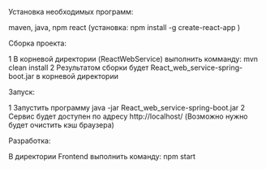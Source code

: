 Установка необходимых программ:

maven, java, 
npm
react (установка: npm install -g create-react-app ) 


Сборка проекта:

1 В корневой директории (ReactWebService) выполнить комманду: mvn clean install
2 Результатом сборки будет React_web_service-spring-boot.jar в корневой директории


Запуск:

1 Запустить программу  java -jar React_web_service-spring-boot.jar
2 Сервис будет доступен по адресу http://localhost/  (Возможно нужно будет очистить кэш браузера)



Разработка:

В директории Frontend выполнить команду: npm start

